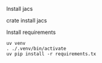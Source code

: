 Install jacs

  crate install jacs

Install requirements

    uv venv
    . ./.venv/bin/activate
    uv pip install -r requirements.tx

